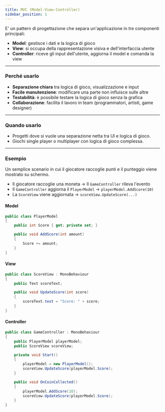 ```yaml
---
title: MVC (Model-View-Controller)
sidebar_position: 1
---
```


E' un pattern di progettazione che separa un'applicazione in tre componenti principali:

- **Model**: gestisce i dati e la logica di gioco
- **View**: si occupa della rappresentazione visiva e dell'interfaccia utente
- **Controller**: riceve gli input dell'utente, aggiorna il model e comanda la view

---

### Perché usarlo

- **Separazione chiara** tra logica di gioco, visualizzazione e input
- **Facile manutenzione**: modificare una parte non influisce sulle altre
- **Testabilità**: è possibile testare la logica di gioco senza la grafica
- **Collaborazione**: facilita il lavoro in team (programmatori, artisti, game designer)

---

### Quando usarlo

- Progetti dove si vuole una separazione netta tra UI e logica di gioco.
- Giochi single player o multiplayer con logica di gioco complessa.

---

### Esempio

Un semplice scenario in cui il giocatore raccoglie punti e il punteggio viene mostrato su schermo.

- Il giocatore raccoglie una moneta → Il `GameController` rileva l'evento
- Il `GameController` aggiorna il `PlayerModel` → `playerModel.AddScore(10)`
- La `ScoreView` viene aggiornata → `scoreView.UpdateScore(...)`

#### Model

```csharp
public class PlayerModel
{
    public int Score { get; private set; }

    public void AddScore(int amount)
    {
        Score += amount;
    }
}
```

#### View

```csharp
public class ScoreView : MonoBehaviour
{
    public Text scoreText;

    public void UpdateScore(int score)
    {
        scoreText.text = "Score: " + score;
    }
}
```

#### Controller

```csharp
public class GameController : MonoBehaviour
{
    public PlayerModel playerModel;
    public ScoreView scoreView;

    private void Start()
    {
        playerModel = new PlayerModel();
        scoreView.UpdateScore(playerModel.Score);
    }

    public void OnCoinCollected()
    {
        playerModel.AddScore(10);
        scoreView.UpdateScore(playerModel.Score);
    }
}
```
